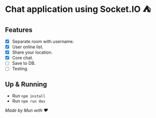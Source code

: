 #  Chat application using Socket.IO ⛺️

## Features

- [X] Separate room with username.
- [X] User online list.
- [X] Share your location.
- [X] Core chat.
- [ ] Save to DB.
- [ ] Testing.

## Up & Running

- Run `npm install`
- Run `npm run dev`

*Made by Mun with ❤️*
